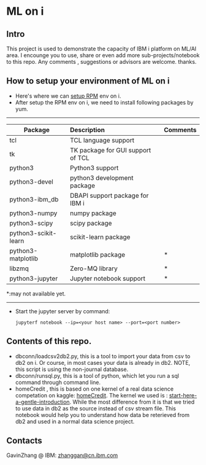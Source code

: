 # ML on i
## Intro
  This project is used to demonstrate the capacity of IBM i platform on ML/AI area. I encounge you to use, share or even add more sub-projects/notebook to this repo.  Any comments , suggestions or advisors are welcome. thanks.

## How to setup your environment of ML on i
+ Here's where we can  [setup RPM](http://ibm.biz/ibmi-rpms
) env on i. 
+ After setup the RPM env on i, we need to install following packages by yum.
---
Package|Description|Comments
--|:--|:--
tcl|TCL language support|
tk|TK package for GUI support of TCL|
python3|Python3 support|
python3-devel|python3 development package|
python3-ibm_db|DBAPI support package for IBM i|
python3-numpy|numpy package  |
python3-scipy|scipy package|
python3-scikit-learn|scikit-learn package|
python3-matplotlib|matplotlib package|*
libzmq|Zero-MQ library|*
python3-jupyter|Jupyter notebook support|*
*:may not available yet.

---
+ Start the jupyter server by command:

  `jupyterf notebook --ip=<your host name> --port=<port number>`

## Contents of this repo.
- dbconn/loadcsv2db2.py, this is a tool to import your data from csv to db2 on i. Or course, in most cases your data is already in db2.  NOTE, this script is using the non-journal database.
- dbconn/runsql.py, this is a tool of python, which let you run a sql command through command line.
- homeCredit , this is based on one kernel of a real data science competation on kaggle: [homeCredit]( https://www.kaggle.com/c/home-credit-default-risk). The kernel we used is : [start-here-a-gentle-introduction](https://www.kaggle.com/willkoehrsen/start-here-a-gentle-introduction). While the most difference from it is that we tried to use data in db2 as the source instead of csv stream file. This notebook would help you to understand how data be reterieved from db2 and used in a normal data science project. 

## Contacts
   GavinZhang @ IBM: zhanggan@cn.ibm.com
   
